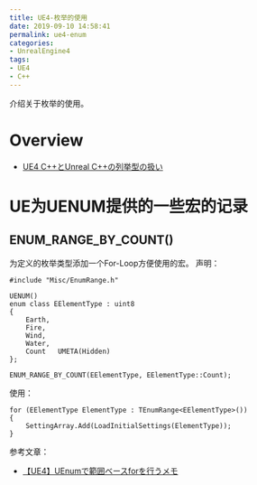 ```yaml
---
title: UE4-枚举的使用
date: 2019-09-10 14:58:41
permalink: ue4-enum
categories:
- UnrealEngine4
tags:
- UE4
- C++
---
```

介绍关于枚举的使用。

<!--more-->

# Overview

- [UE4 C++とUnreal C++の列挙型の扱い](http://papersloth.hatenablog.com/entry/2017/07/07/005225)

# UE为UENUM提供的一些宏的记录

## ENUM_RANGE_BY_COUNT()
为定义的枚举类型添加一个For-Loop方便使用的宏。
声明：
```
#include "Misc/EnumRange.h"

UENUM()
enum class EElementType : uint8
{
	Earth,
	Fire,
	Wind,
	Water,
	Count	UMETA(Hidden)
};

ENUM_RANGE_BY_COUNT(EElementType, EElementType::Count);
```

使用：
```
for (EElementType ElementType : TEnumRange<EElementType>())
{
	SettingArray.Add(LoadInitialSettings(ElementType));
}
```

参考文章：
- [【UE4】UEnumで範囲ベースforを行うメモ](https://qiita.com/Rinderon/items/253e780fe4bd1297abb8)
